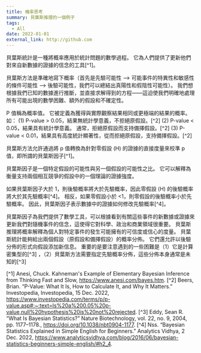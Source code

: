 ```yaml
---
title: 機率思考
summary: 貝葉斯推理的一個例子
tags:
  - All
date: 2022-01-01
external_link: http://github.com
---
```


貝葉斯統計是一種將概率應用於統計問題的數學過程。 它為人們提供了更新他們對來自新數據的證據的信念的工具[^1]。

貝葉斯方法是準確地寫下概率（首先是先驗可能性 --> 可能事件的特異性和敏感性的條件可能性 --> 後驗可能性，我們可以總結出真陽性和假陰性可能性）。 我們想根據我們已知的數據進行推斷，並直接求解得到的方程——這迫使我們明確地處理所有可能出現的數學困難、額外的假設和不確定性。

P 值稱為概率值。 它被定義為獲得與實際觀察結果相同或更極端的結果的概率。如：
(1) P-value > 0.05，結果無統計學意義，不拒絕原假設。[^2]
(2) P-value < 0.05，結果具有統計學意義。 通常，拒絕原假設而支持備擇假設。[^2]
(3) P-value < 0.01，結果具有高度統計顯著性，從而拒絕原假設，支持備擇假設。[^2]

貝葉斯方法允許通過將 p 值轉換為針對零假設 (H) 的證據的直接度量來校準 p 值，即所謂的貝葉斯因子[^1]。

貝葉斯因子是一個特定假設的可能性與另一個假設的可能性之比。 它可以解釋為衡量支持兩個相互競爭的假設中的一個理論的證據強度。

如果貝葉斯因子大於 1，則後驗概率將大於先驗概率，因此零假設 (H) 的後驗概率將大於其先驗概率[^4]。 相反，如果零假設小於 <1，則零假設的後驗概率小於先驗概率。 因此，貝葉斯因子表示數據中的證據如何修改先驗概率[^4]。

貝葉斯因子為我們提供了數學工具，可以根據看到有關這些事件的新數據或證據來更新我們對隨機事件的信念，這使得它對科學、政治和商業領域很重要。 貝葉斯推理將概率解釋為個人對特定事件的發生可能擁有的可信度或信心的度量。 貝葉斯統計能夠給出兩個假設（原假設和備擇假設）的概率分佈。 它們還允許以後驗分佈的形式向假設添加新信息。 重要的是要注意遇到的一些困難是（1）它是計算密集型的[^3] ，（2）貝葉斯方法需要指定先驗概率分佈，這些分佈本身通常是未知的[^3] 


[^1] Anesi, Chuck. Kahneman's Example of Elementary Bayesian Inference from Thinking Fast and Slow, https://www.anesi.com/bayes.htm. 
[^2] Beers, Brian. “P-Value: What It Is, How to Calculate It, and Why It Matters.” Investopedia, Investopedia, 15 Dec. 2022, https://www.investopedia.com/terms/p/p-value.asp#:~:text=Is%20a%200.05%20p-value,null%20hypothesis%20is%20not%20rejected. 
[^3] Eddy, Sean R. “What Is Bayesian Statistics?” Nature Biotechnology, vol. 22, no. 9, 2004, pp. 1177–1178., https://doi.org/10.1038/nbt0904-1177. 
[^4] Nss. “Bayesian Statistics Explained in Simple English for Beginners.” Analytics Vidhya, 2 Dec. 2022, https://www.analyticsvidhya.com/blog/2016/06/bayesian-statistics-beginners-simple-english/#h2_4. 

